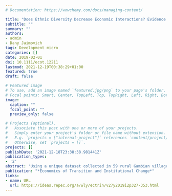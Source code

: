 ```yaml
---
# Documentation: https://wowchemy.com/docs/managing-content/

title: "Does Ethnic Diversity Decrease Economic Interactions? Evidence from Exchange Networks in Rural Gambia"
subtitle: ""
summary: ""
authors:
- admin
- Dany Jaimovich
tags: Development micro
categories: []
date: 2019-02-01
doi: 10.1111/ecot.12211
lastmod: 2021-12-19T00:38:29+01:00
featured: true
draft: false

# Featured image
# To use, add an image named `featured.jpg/png` to your page's folder.
# Focal points: Smart, Center, TopLeft, Top, TopRight, Left, Right, BottomLeft, Bottom, BottomRight.
image:
  caption: ""
  focal_point: ""
  preview_only: false

# Projects (optional).
#   Associate this post with one or more of your projects.
#   Simply enter your project's folder or file name without extension.
#   E.g. `projects = ["internal-project"]` references `content/project/deep-learning/index.md`.
#   Otherwise, set `projects = []`.
projects: []
publishDate: '2021-12-18T23:38:38.981441Z'
publication_types:
- '2'
abstract: 'Using a unique dataset collected in 59 rural Gambian villages, we study how ethnic heterogeneity is related to the structure of four economic exchange networks: land, labour, inputs and credit. We find that different measures of village‐level ethnic fragmentation are mostly uncorrelated with network structure. At a more disaggregated level, household heads belonging to ethnic minorities are not less central than those from the predominant ethnicity in any of the networks and, at the dyadic level, the fact that two households share ethnicity is not an economically significant predictor of link formation. Our results indicate that, in the particular setting of our study, the structure of the exchange networks is better defined by other variables than ethnicity and that ethnic heterogeneity is unlikely to be a driver for sub‐optimal economic exchanges.'
publication: "*Economics of Transition and Institutional Change*"
links:
- name: URL
  url: https://ideas.repec.org/a/wly/ectrin/v27y2019i2p327-353.html
---
```

